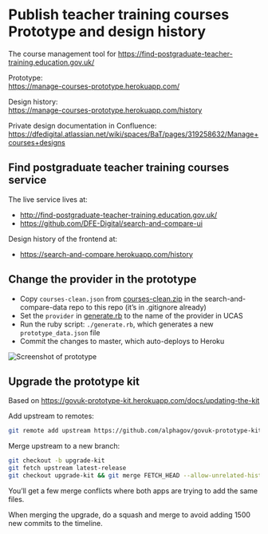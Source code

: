# Publish teacher training courses<br />Prototype and design history

The course management tool for https://find-postgraduate-teacher-training.education.gov.uk/

Prototype:<br /> https://manage-courses-prototype.herokuapp.com/

Design history:<br />
https://manage-courses-prototype.herokuapp.com/history

Private design documentation in Confluence:<br />
https://dfedigital.atlassian.net/wiki/spaces/BaT/pages/319258632/Manage+courses+designs

## Find postgraduate teacher training courses service

The live service lives at:<br />
* http://find-postgraduate-teacher-training.education.gov.uk/
* https://github.com/DFE-Digital/search-and-compare-ui

Design history of the frontend at:<br />
* https://search-and-compare.herokuapp.com/history

## Change the provider in the prototype

* Copy `courses-clean.json` from [courses-clean.zip](https://github.com/DFE-Digital/search-and-compare-data/blob/master/courses-clean.zip) in the search-and-compare-data repo to this repo (it’s in .gitignore already)
* Set the `provider` in [generate.rb](https://github.com/fofr/manage-courses-prototype/blob/master/generate.rb#L9) to the name of the provider in UCAS
* Run the ruby script: `./generate.rb`, which generates a new `prototype_data.json` file
* Commit the changes to master, which auto-deploys to Heroku

![Screenshot of prototype](https://raw.githubusercontent.com/DFE-Digital/manage-courses-prototype/master/app/assets/images/history/iteration-aug-23/01-organisation.png)

## Upgrade the prototype kit

Based on https://govuk-prototype-kit.herokuapp.com/docs/updating-the-kit

Add upstream to remotes:

```bash
git remote add upstream https://github.com/alphagov/govuk-prototype-kit.git
```

Merge upstream to a new branch:

```bash
git checkout -b upgrade-kit
git fetch upstream latest-release
git checkout upgrade-kit && git merge FETCH_HEAD --allow-unrelated-histories
```

You’ll get a few merge conflicts where both apps are trying to add the same files.

When merging the upgrade, do a squash and merge to avoid adding 1500 new commits to the timeline.
